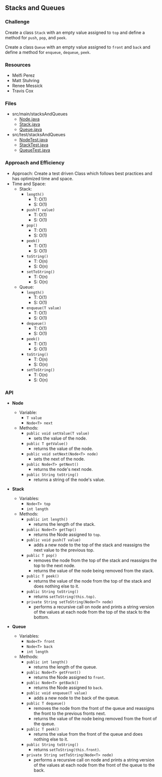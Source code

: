 ## Stacks and Queues

### Challenge
Create a class `Stack` with an empty value assigned to `top` and define a method for `push`, `pop`, and `peek`.

Create a class `Queue` with an empty value assigned to `front` and `back` and define a method for `enqueue`, `dequeue`, `peek`.

### Resources
* Melfi Perez
* Matt Stuhring
* Renee Messick
* Travis Cox

### Files
* src/main/stacksAndQueues
  * [Node.java](../code401challenges/src/main/java/stacksAndQueues/Node.java)
  * [Stack.java](../code401challenges/src/main/java/stacksAndQueues/Stack.java)
  * [Queue.java](../code401challenges/src/main/java/stacksAndQueues/Queue.java)
* src/test/stacksAndQueues
  * [NodeTest.java](../code401challenges/src/test/java/stacksAndQueues/NodeTest.java)
  * [StackTest.java](../code401challenges/src/test/java/stacksAndQueues/StackTest.java)
  * [QueueTest.java](../code401challenges/src/test/java/stacksAndQueues/QueueTest.java)

### Approach and Efficiency
* Approach: Create a test driven Class which follows best practices and has optimized time and space.
* Time and Space:
  * Stack:
    * `length()`
      * T: O(1)
      * S: O(1)
    * `push(T value)`
      * T: O(1)
      * S: O(1)
    * `pop()`
      * T: O(1)
      * S: O(1)
    * `peek()`
      * T: O(1)
      * S: O(1)
    * `toString()`
      * T: O(n)
      * S: O(n)
    * `setToString()`
      * T: O(n)
      * S: O(n)
  * Queue:
    * `length()`
      * T: O(1)
      * S: O(1)
    * `enqueue(T value)`
      * T: O(1)
      * S: O(1)
    * `dequeue()`
      * T: O(1)
      * S: O(1)
    * `peek()`
      * T: O(1)
      * S: O(1)
    * `toString()`
      * T: O(n)
      * S: O(n)
    * `setToString()`
      * T: O(n)
      * S: O(n)

### API
* **Node<T>**
  * Variable:
    * `T value`
    * `Node<T> next`
  * Methods:
    * `public void setValue(T value)`
      * sets the value of the node.
    * `public T getValue()`
      * returns the value of the node.
    * `public void setNext(Node<T> node)`
      * sets the next of the node.
    * `public Node<T> getNext()`
      * returns the node's next node.
    * `public String toString()`
      * returns a string of the node's value.

* **Stack<T>**
  * Variables:
    * `Node<T> top`
    * `int length`
  * Methods:
    * `public int length()`
      * returns the length of the stack.
    * `public Node<T> getTop()`
      * returns the Node assigned to `top`.
    * `public void push(T value)`
      * adds a new node to the top of the stack and reassigns the next value to the previous top.
    * `public T pop()`
      * removes the node from the top of the stack and reassigns the top to the next node.
      * returns the value of the node being removed from the stack.
    * `public T peek()`
      * returns the value of the node from the top of the stack and does nothing else to it.
    * `public String toString()`
      * returns `setToString(this.top)`.
    * `private String setToString(Node<T> node)`
      * performs a recursive call on node and prints a string version of the values at each node from the top of the stack to the bottom.

* **Queue<T>**
  * Variables:
    * `Node<T> front`
    * `Node<T> back`
    * `int length`
  * Methods:
    * `public int length()`
      * returns the length of the queue.
    * `public Node<T> getFront()`
      * returns the Node assigned to `front`.
    * `public Node<T> getBack()`
      * returns the Node assigned to `back`.
    * `public void enqueue(T value)`
      * adds a new node to the back of the queue.
    * `public T dequeue()`
      * removes the node from the front of the queue and reassigns the front to the previous fronts next.
      * returns the value of the node being removed from the front of the queue.
    * `public T peek()`
      * returns the value from the front of the queue and does nothing else to it.
    * `public String toString()`
      * returns `setToString(this.front)`.
    * `private String setToString(Node<T> node)`
      * performs a recursive call on node and prints a string version of the values at each node from the front of the queue to the back.

